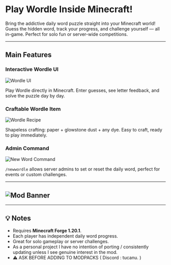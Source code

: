 # Play Wordle Inside Minecraft!

Bring the addictive daily word puzzle straight into your Minecraft world! Guess the hidden word, track your progress, and challenge yourself — all in-game. Perfect for solo fun or server-wide competitions.

***

## Main Features

### Interactive Wordle UI

![Wordle UI](https://i.imgur.com/o48Glo5.png) 

Play Wordle directly in Minecraft. Enter guesses, see letter feedback, and solve the puzzle day by day.

### Craftable Wordle Item

![Wordle Recipe](https://i.imgur.com/xoMhI5g.png) 

Shapeless crafting: paper + glowstone dust + any dye. Easy to craft, ready to play immediately.

### Admin Command

![New Word Command](https://i.imgur.com/ImPzp0i.png) 

`/newwordle` allows server admins to set or reset the daily word, perfect for events or custom challenges.

***

## ![Mod Banner](https://i.imgur.com/WRa4l9x.png)

***

## 💡 Notes

*   Requires **Minecraft Forge 1.20.1**.
*   Each player has independent daily word progress.
*   Great for solo gameplay or server challenges.
*   As a personal project I have no intention of porting / consistently updating unless I see genuine interest in the mod.
*   ⚠️ ASK BEFORE ADDING TO MODPACKS ( Discord : tucanu. )
